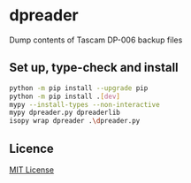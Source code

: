# dpreader

Dump contents of Tascam DP-006 backup files

## Set up, type-check and install

```bash
python -m pip install --upgrade pip
python -m pip install .[dev]
mypy --install-types --non-interactive
mypy dpreader.py dpreaderlib
isopy wrap dpreader .\dpreader.py
```

## Licence

[MIT License](LICENSE)
